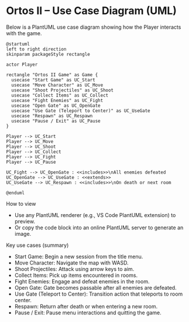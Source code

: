 # Ortos II – Use Case Diagram (UML)

Below is a PlantUML use case diagram showing how the Player interacts with the game.

```plantuml
@startuml
left to right direction
skinparam packageStyle rectangle

actor Player

rectangle "Ortos II Game" as Game {
  usecase "Start Game" as UC_Start
  usecase "Move Character" as UC_Move
  usecase "Shoot Projectiles" as UC_Shoot
  usecase "Collect Items" as UC_Collect
  usecase "Fight Enemies" as UC_Fight
  usecase "Open Gate" as UC_OpenGate
  usecase "Use Gate (Teleport to Center)" as UC_UseGate
  usecase "Respawn" as UC_Respawn
  usecase "Pause / Exit" as UC_Pause
}

Player --> UC_Start
Player --> UC_Move
Player --> UC_Shoot
Player --> UC_Collect
Player --> UC_Fight
Player --> UC_Pause

UC_Fight --> UC_OpenGate : <<includes>>\nAll enemies defeated
UC_OpenGate --> UC_UseGate : <<extends>>
UC_UseGate --> UC_Respawn : <<includes>>\nOn death or next room

@enduml
```

How to view
- Use any PlantUML renderer (e.g., VS Code PlantUML extension) to preview.
- Or copy the code block into an online PlantUML server to generate an image.

Key use cases (summary)
- Start Game: Begin a new session from the title menu.
- Move Character: Navigate the map with WASD.
- Shoot Projectiles: Attack using arrow keys to aim.
- Collect Items: Pick up items encountered in rooms.
- Fight Enemies: Engage and defeat enemies in the room.
- Open Gate: Gate becomes passable after all enemies are defeated.
- Use Gate (Teleport to Center): Transition action that teleports to room center.
- Respawn: Return after death or when entering a new room.
- Pause / Exit: Pause menu interactions and quitting the game.








